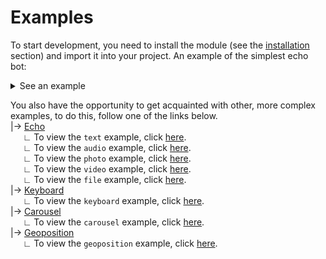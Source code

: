 # Examples

To start development, you need to install the module (see the [installation](https://github.com/Stepan-coder/Quanario_VK#installation) section) and import it into your project. An example of the simplest echo bot:

<details><summary>See an example</summary><p>

```Python3
from quanario.bot import *


def send_keyboard(bot: Bot, message: Message, args: tuple = None):
    pass

TOKEN = "*YOUR TOKEN*"
APP_ID = 000000000

bot = Bot(token=TOKEN, app_id=APP_ID)
bot.run(init_method=send_keyboard)
```

</p></details>

You also have the opportunity to get acquainted with other, more complex examples, to do this, follow one of the links below.  
|-> [Echo](echo)  
&nbsp;&nbsp;&nbsp;&nbsp; ∟ To view the `text` example, click [here](echo/text.py).  
&nbsp;&nbsp;&nbsp;&nbsp; ∟ To view the `audio` example, click [here](echo/audio.py).  
&nbsp;&nbsp;&nbsp;&nbsp; ∟ To view the `photo` example, click [here](echo/photo.py).  
&nbsp;&nbsp;&nbsp;&nbsp; ∟ To view the `video` example, click [here](echo/video.py).  
&nbsp;&nbsp;&nbsp;&nbsp; ∟ To view the `file` example, click [here](echo/file.py).  
|-> [Keyboard](keyboard)  
&nbsp;&nbsp;&nbsp;&nbsp; ∟ To view the `keyboard` example, click [here](keyboard/keyboard.py).  
|-> [Carousel](carousel)  
&nbsp;&nbsp;&nbsp;&nbsp; ∟ To view the `carousel` example, click [here](carousel/carousel.py).  
|-> [Geoposition](geoposition)  
&nbsp;&nbsp;&nbsp;&nbsp; ∟ To view the `geoposition` example, click [here](geoposition/geoposition.py). 
